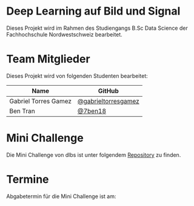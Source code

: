 # Deep Learning auf Bild und Signal
Dieses Projekt wird im Rahmen des Studiengangs B.Sc Data Science der Fachhochschule Nordwestschweiz bearbeitet.  

# Team Mitglieder
Dieses Projekt wird von folgenden Studenten bearbeitet:

| Name | GitHub | 
|------|--------|
| Gabriel Torres Gamez | [@gabrieltorresgamez](https://github.com/gabrieltorresgamez)
| Ben Tran | [@7ben18](https://github.com/7ben18) |

# Mini Challenge
Die Mini Challenge von dlbs ist unter folgendem [Repository](https://github.com/dlbs-challenge/mini-challenge) zu finden. 

# Termine
Abgabetermin für die Mini Challenge ist am: 
